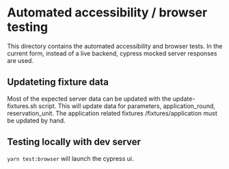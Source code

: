 # Automated accessibility / browser testing

This directory contains the automated accessibility and browser tests. In the current form, instead of a live backend, cypress mocked server responses are used.

## Updateting fixture data

Most of the expected server data can be updated with the update-fixtures.sh script. This will update data for parameters, application_round, reservation_unit. The application related fixtures /fixtures/application must be updated by hand.

## Testing locally with dev server

`yarn test:browser` will launch the cypress ui.
